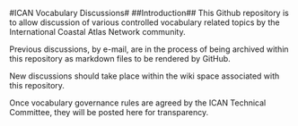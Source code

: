 #ICAN Vocabulary Discussions#
##Introduction##
This Github repository is to allow discussion of various controlled vocabulary related topics by the International Coastal Atlas Network community.

Previous discussions, by e-mail, are in the process of being archived within this repository as markdown files to be rendered by GitHub.

New discussions should take place within the wiki space associated with this repository.

Once vocabulary governance rules are agreed by the ICAN Technical Committee, they will be posted here for transparency.